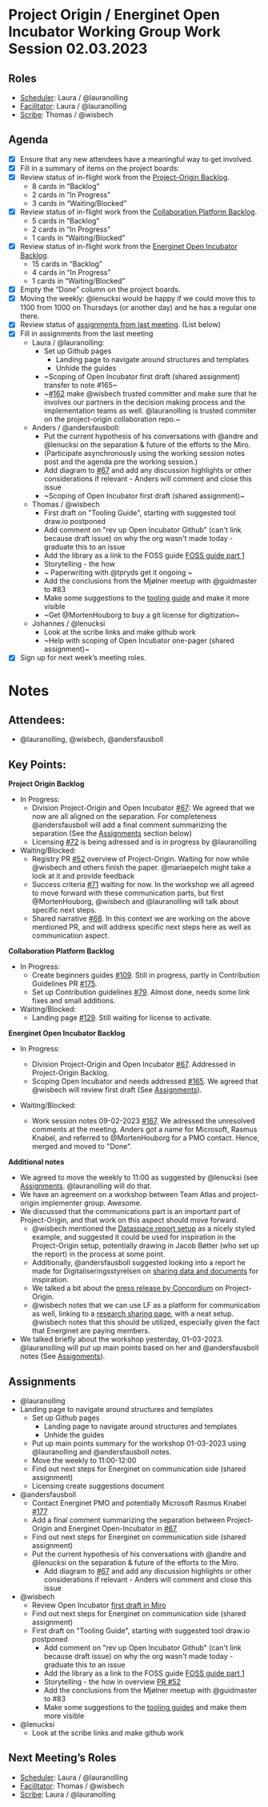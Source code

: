 # Project Origin / Energinet Open Incubator Working Group Work Session 02.03.2023

## Roles
- [Scheduler]: Laura / @lauranolling 
- [Facilitator]: Laura / @lauranolling
- [Scribe]: Thomas / @wisbech 

## Agenda
- [x] Ensure that any new attendees have a meaningful way to get involved.
- [x] Fill in a summary of items on the project boards:
- [x] Review status of in-flight work from the [Project-Origin Backlog](https://github.com/orgs/project-origin/projects/6/views/1).
  - 8 cards in “Backlog” 
  - 2 cards in “In Progress” 
  - 3 cards in “Waiting/Blocked”
- [x] Review status of in-flight work from the [Collaboration Platform Backlog](https://github.com/orgs/project-origin/projects/2/views/1).
  - 5 cards in “Backlog” 
  - 2 cards in “In Progress” 
  - 1 cards in “Waiting/Blocked” 
- [x] Review status of in-flight work from the [Energinet Open Incubator Backlog](https://github.com/orgs/project-origin/projects/11/views/2).
  - 15 cards in “Backlog” 
  - 4 cards in “In Progress” 
  - 1 cards in “Waiting/Blocked”
- [x] Empty the “Done” column on the project boards.
- [x] Moving the weekly: @lenucksi would be happy if we could move this to 1100 from 1000 on Thursdays (or another day) and he has a regular one there.
- [x] Review status of [assignments from last meeting](https://github.com/project-origin/origin-collaboration/blob/main/meeting-minutes/project-origin-working-session-02-02-2023.md). (List below)
- [x] Fill in assignments from the last meeting
  - Laura / @lauranolling:
    - Set up Github pages
        - Landing page to navigate around structures and templates
        - Unhide the guides
    - ~Scoping of Open Incubator first draft (shared assignment) transfer to note #165~
    - ~[#162](https://github.com/project-origin/origin-collaboration/issues/162) make @wisbech trusted committer and make sure that he involves our partners in the decision making process and the implementation teams as well. @lauranolling is trusted commiter on the project-origin collaboration repo.~
  - Anders / @andersfausboll:
    - Put the current hypothesis of his conversations with @andre and @lenucksi on the separation & future of the efforts to the Miro.  
    - (Participate asynchronously using the working session notes post and the agenda pre the working session.)
    - Add diagram to [#67](https://github.com/project-origin/origin-collaboration/issues/67) and add any discussion highlights or other considerations if relevant - Anders will comment and close this issue
    - ~Scoping of Open Incubator first draft (shared assignment)~
  - Thomas / @wisbech 
    - First draft on "Tooling Guide", starting with suggested tool draw.io  postponed 
    - Add comment on "rev up Open Incubator Github" (can't link because draft issue) on why the org wasn't made today - graduate this to an issue
    - Add the library as a link to the FOSS guide [FOSS guide part 1](https://github.com/orgs/project-origin/projects/11/views/1?pane=issue&itemId=19492319)
    - Storytelling - the how
    - ~ Paperwriting with @tpryds get it ongoing  ~
    - Add the conclusions from the Mjølner meetup with @guidmaster to #83 
    - Make some suggestions to the [tooling guide](https://github.com/project-origin/origin-collaboration/tree/main/guides) and make it more visible
    - ~Get @MortenHouborg to buy a git license for digitization~
  - Johannes / @lenucksi
    - Look at the scribe links and make github work 
    - ~Help with scoping of Open Incubator one-pager (shared assignment)~
- [x] Sign up for next week’s meeting roles.

# Notes

## Attendees:
- @lauranolling, @wisbech, @andersfausboll 

## Key Points:

**Project Origin Backlog**
- In Progress:
    - Division Project-Origin and Open Incubator [#67](https://github.com/project-origin/origin-collaboration/issues/67): We agreed that we now are all aligned on the separation. For completeness @andersfausboll will add a final comment summarizing the separation (See the [Assignments](#assignments) section below)
    - Licensing [#72](https://github.com/project-origin/origin-collaboration/issues/72) is being adressed and is in progress by @lauranolling 
- Waiting/Blocked:
    - Registry PR [#52](https://github.com/project-origin/registry/pull/52) overview of Project-Origin. Waiting for now while @wisbech and others finish the paper. @mariaepelch might take a look at it and provide feedback
    - Success criteria [#71](https://github.com/project-origin/origin-collaboration/issues/71) waiting for now. In the workshop we all agreed to move forward with these communication parts, but first @MortenHouborg, @wisbech and @lauranolling will talk about specific next steps. 
    - Shared narrative [#68](https://github.com/project-origin/origin-collaboration/issues/68). In this context we are working on the above mentioned PR, and will address specific next steps here as well as communication aspect. 
    
**Collaboration Platform Backlog** 
- In Progress:
    - Create beginners guides [#109](https://github.com/project-origin/origin-collaboration/issues/109). Still in progress, partly in Contribution Guidelines PR [#175](https://github.com/project-origin/origin-collaboration/pull/175). 
    - Set up Contribution guidelines [#79](https://github.com/project-origin/origin-collaboration/issues/79). Almost done, needs some link fixes and small additions.
- Waiting/Blocked:
    - Landing page [#129](https://github.com/project-origin/origin-collaboration/issues/129). Still waiting for license to activate. 

**Energinet Open Incubator Backlog**
- In Progress:
    - Division Project-Origin and Open Incubator [#67](https://github.com/project-origin/origin-collaboration/issues/67). Addressed in Project-Origin Backlog.
    - Scoping Open Incubator and needs addressed [#165](https://github.com/project-origin/origin-collaboration/issues/165). We agreed that @wisbech will review first draft (See [Assignments](#assignments)).
    
- Waiting/Blocked:
    - Work session notes 09-02-2023 [#167](https://github.com/project-origin/origin-collaboration/pull/167). We adressed the unresolved comments at the meeting. Anders got a name for Microsoft, Rasmus Knabel, and referred to @MortenHouborg for a PMO contact. Hence, merged and moved to "Done".
    

**Additional notes**
- We agreed to move the weekly to 11:00 as suggested by @lenucksi (see [Assignments](#assignments). @lauranolling will do that.
- We have an agreement on a workshop between Team Atlas and project-origin implementer group. Awesome.
- We discussed that the communications part is an important part of Project-Origin, and that work on this aspect should move forward. 
    - @wisbech mentioned the [Dataspace report setup](https://rapport.dataspaces.dk/intro) as a nicely styled example, and suggested it could be used for inspiration in the Project-Origin setup, potentially drawing in Jacob Bøtter (who set up the report) in the process at some point. 
    - Additionally, @andersfausboll suggested looking into a report he made for Digitaliseringsstyrelsen on [sharing data and documents](https://arkitektur.digst.dk/node/1097) for inspiration. 
    -  We talked a bit about the [press release by Concordium](https://via.ritzau.dk/pressemeddelelse/concordium-blockchain-bidrager-til-energinets-nye-gronne-energicertifikat-platform?publisherId=13561402&releaseId=13670905) on Project-Origin. 
    -  @wisbech notes that we can use LF as a platform for communication as well, linking to a [research sharing page](https://www.linuxfoundation.org/research), with a neat setup. @wisbech notes that this should be utilized, especially given the fact that Energinet are paying members.  
- We talked briefly about the workshop yesterday, 01-03-2023. @lauranolling will put up main points based on her and @andersfausboll notes (See [Assignments](#assignments)). 
## Assignments
- @lauranolling 
- Landing page to navigate around structures and templates
    - Set up Github pages
        - Landing page to navigate around structures and templates
        - Unhide the guides
    - Put up main points summary for the workshop 01-03-2023 using @lauranolling and @andersfausboll notes. 
    - Move the weekly to 11:00-12:00 
    - Find out next steps for Energinet on communication side (shared assignment)
    - Licensing create suggestions document
- @andersfausboll 
  - Contact Energinet PMO and potentially Microsoft Rasmus Knabel [#177](https://github.com/project-origin/origin-collaboration/issues/177)
  - Add a final comment summarizing the separation between Project-Origin and Energinet Open-Incubator in [#67](https://github.com/project-origin/origin-collaboration/issues/67)
  - Find out next steps for Energinet on communication side (shared assignment)
  - Put the current hypothesis of his conversations with @andre and @lenucksi on the separation & future of the efforts to the Miro. 
    - Add diagram to [#67](https://github.com/project-origin/origin-collaboration/issues/67) and add any discussion highlights or other considerations if relevant - Anders will comment and close this issue
- @wisbech 
  - Review Open Incubator [first draft in Miro](https://miro.com/app/board/uXjVP3As-l8=/?moveToWidget=3458764545498972526&cot=14)
  - Find out next steps for Energinet on communication side (shared assignment)
  - First draft on "Tooling Guide", starting with suggested tool draw.io  postponed 
    - Add comment on "rev up Open Incubator Github" (can't link because draft issue) on why the org wasn't made today - graduate this to an issue
    - Add the library as a link to the FOSS guide [FOSS guide part 1](https://github.com/orgs/project-origin/projects/11/views/1?pane=issue&itemId=19492319)
    - Storytelling - the how in overview [PR #52](https://github.com/project-origin/registry/pull/52)
    - Add the conclusions from the Mjølner meetup with @guidmaster to #83 
    - Make some suggestions to the [tooling guides](https://github.com/project-origin/origin-collaboration/tree/main/docs/github_guides) and make them more visible
- @lenucksi 
  - Look at the scribe links and make github work 
  

## Next Meeting’s Roles
- [Scheduler]:  Laura / @lauranolling 
- [Facilitator]:  Thomas / @wisbech 
- [Scribe]: Laura / @lauranolling 


<!-- anchorlink style use -->
[Project-Origin Backlog]: https://github.com/orgs/project-origin/projects/6/views/2
[Collaboration Platform Backlog]: https://github.com/orgs/project-origin/projects/2/views/1
[Energinet Open Incubator Backlog]: https://github.com/orgs/energinet-open-incubator/projects/1/views/1

[Scheduler]: https://github.com/project-origin/origin-collaboration/blob/main/docs/guidelines/roles.md#scheduler
[Facilitator]: https://github.com/project-origin/origin-collaboration/blob/main/docs/guidelines/roles.md#facilitator
[Scribe]: https://github.com/project-origin/origin-collaboration/blob/main/docs/guidelines/roles.md#scribe

[Open Incubator organization]: https://github.com/energinet-open-incubator
[Assignments]: #assignments

